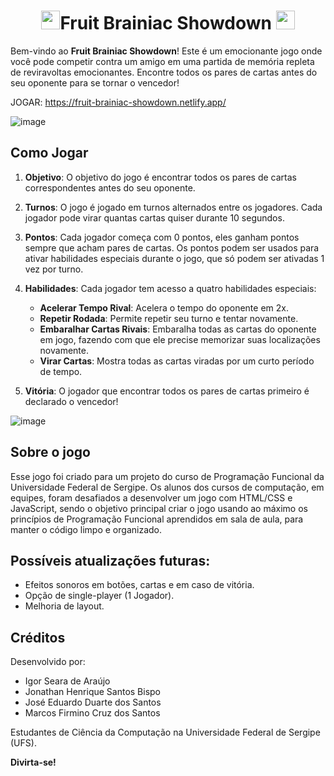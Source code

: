 <h1 align="center"><img height="30px" src="https://github.com/JhonFXA/Fruit-Brainiac-Showdown/assets/101012380/654ede39-86e6-487f-a2f0-d396a9c79601">Fruit Brainiac Showdown <img height="30px" src="https://github.com/JhonFXA/Fruit-Brainiac-Showdown/assets/101012380/654ede39-86e6-487f-a2f0-d396a9c79601"></h1>


Bem-vindo ao **Fruit Brainiac Showdown**! Este é um emocionante jogo onde você pode competir contra um amigo em uma partida de memória repleta de reviravoltas emocionantes. Encontre todos os pares de cartas antes do seu oponente para se tornar o vencedor!

JOGAR: https://fruit-brainiac-showdown.netlify.app/

![image](https://github.com/JhonFXA/Fruit-Brainiac-Showdown/assets/101012380/74d99342-4225-4f3a-a551-61ec6271a0ea)


## Como Jogar

1. **Objetivo**: O objetivo do jogo é encontrar todos os pares de cartas correspondentes antes do seu oponente.

2. **Turnos**: O jogo é jogado em turnos alternados entre os jogadores. Cada jogador pode virar quantas cartas quiser durante 10 segundos.

3. **Pontos**: Cada jogador começa com 0 pontos, eles ganham pontos sempre que acham pares de cartas. Os pontos podem ser usados para ativar habilidades especiais durante o jogo, que só podem ser ativadas 1 vez por turno.

4. **Habilidades**: Cada jogador tem acesso a quatro habilidades especiais:
   - **Acelerar Tempo Rival**: Acelera o tempo do oponente em 2x.
   - **Repetir Rodada**: Permite repetir seu turno e tentar novamente.
   - **Embaralhar Cartas Rivais**: Embaralha todas as cartas do oponente em jogo, fazendo com que ele precise memorizar suas localizações novamente. 
   - **Virar Cartas**: Mostra todas as cartas viradas por um curto período de tempo.

5. **Vitória**: O jogador que encontrar todos os pares de cartas primeiro é declarado o vencedor!


![image](https://github.com/JhonFXA/Fruit-Brainiac-Showdown/assets/101012380/4e04a26b-d7ba-407d-830c-592d8056c100)

## Sobre o jogo
Esse jogo foi criado para um projeto do curso de Programação Funcional da Universidade Federal de Sergipe. Os alunos dos cursos de computação, em equipes, foram desafiados a desenvolver um jogo com HTML/CSS e JavaScript, sendo o objetivo principal criar o jogo usando ao máximo os princípios de Programação Funcional aprendidos em sala de aula, para manter o código limpo e organizado.

## Possíveis atualizações futuras:
- Efeitos sonoros em botões, cartas e em caso de vitória.
- Opção de single-player (1 Jogador).
- Melhoria de layout.


## Créditos
Desenvolvido por:
- Igor Seara de Araújo
- Jonathan Henrique Santos Bispo
- José Eduardo Duarte dos Santos
- Marcos Firmino Cruz dos Santos

Estudantes de Ciência da Computação na Universidade Federal de Sergipe (UFS).

**Divirta-se!**
